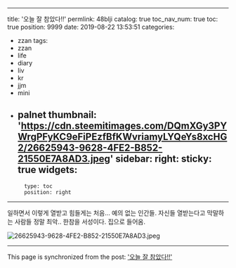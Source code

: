 
---
title: '오늘 잘 참았다!!'
permlink: 48blji
catalog: true
toc_nav_num: true
toc: true
position: 9999
date: 2019-08-22 13:53:51
categories:
- zzan
tags:
- zzan
- life
- diary
- liv
- kr
- jjm
- mini
- palnet
thumbnail: 'https://cdn.steemitimages.com/DQmXGy3PYWrgPFyKC9eFiPEzfBfKWvriamyLYQeYs8xcHG2/26625943-9628-4FE2-B852-21550E7A8AD3.jpeg'
sidebar:
    right:
        sticky: true
widgets:
    -
        type: toc
        position: right
---


일하면서 이렇게 열받고 힘들게는 처음...
예의 없는 인간들. 
자신들 열받는다고 막말하는 사람들 정말 최악..
한참을 서성이다.  집으로 들어옴.  




![26625943-9628-4FE2-B852-21550E7A8AD3.jpeg](https://cdn.steemitimages.com/DQmXGy3PYWrgPFyKC9eFiPEzfBfKWvriamyLYQeYs8xcHG2/26625943-9628-4FE2-B852-21550E7A8AD3.jpeg)

- - -

This page is synchronized from the post: ['오늘 잘 참았다!!'](https://steemit.com/@kingbit/48blji)
